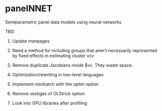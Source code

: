 # panelNNET
Semiparametric panel data models using neural networks

TBD:

1.  Update manpages

2.  Need a method for including groups that aren't necessarily represented by fixed effects in estimating cluster vcv

3.  Remove duplicate Jacobians inside $vc.  They waste space.

4.  Optimization/rewriting in low-level languages

5.  Implement minibatch with the optim option

6.  Remove vestiges of OLStrick option

6.  Look into GPU libraries after profiling
